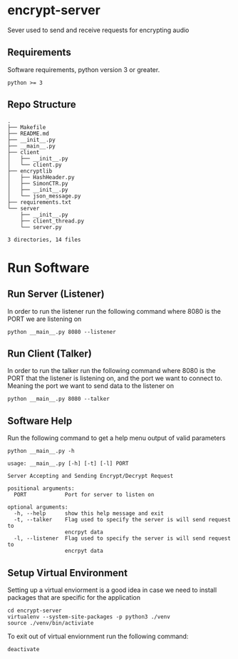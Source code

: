 # encrypt-server
Sever used to send and receive requests for encrypting audio

## Requirements
Software requirements, python version 3 or greater.
```
python >= 3
```

## Repo Structure
```
.
├── Makefile
├── README.md
├── __init__.py
├── __main__.py
├── client
│   ├── __init__.py
│   └── client.py
├── encryptlib
│   ├── HashHeader.py
│   ├── SimonCTR.py
│   ├── __init__.py
│   └── json_message.py
├── requirements.txt
└── server
    ├── __init__.py
    ├── client_thread.py
    └── server.py

3 directories, 14 files
```


# Run Software
## Run Server (Listener)
In order to run the listener run the following command where 8080 is the PORT
we are listening on
```
python __main__.py 8080 --listener
```

## Run Client (Talker)
In order to run the talker run the following command where 8080 is the PORT
that the listener is listening on, and the port we want to connect to. Meaning
the port we want to send data to the listener on
```
python __main__.py 8080 --talker
```

## Software Help
Run the following command to get a help menu output of valid parameters
```
python __main__.py -h

usage: __main__.py [-h] [-t] [-l] PORT

Server Accepting and Sending Encrypt/Decrypt Request

positional arguments:
  PORT            Port for server to listen on

optional arguments:
  -h, --help      show this help message and exit
  -t, --talker    Flag used to specify the server is will send request to
                  encrpyt data
  -l, --listener  Flag used to specify the server is will send request to
                  encrpyt data
```

## Setup Virtual Environment
Setting up a virtual enviorment is a good idea in case we need to install
packages that are specific for the application
```
cd encrypt-server
virtualenv --system-site-packages -p python3 ./venv
source ./venv/bin/activiate
```

To exit out of virtual enviornment run the following command:
```
deactivate
```
